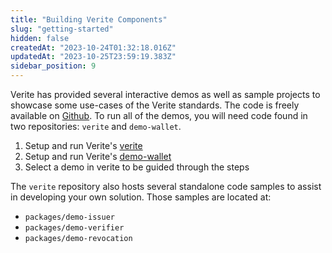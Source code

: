 ```yaml
---
title: "Building Verite Components"
slug: "getting-started"
hidden: false
createdAt: "2023-10-24T01:32:18.016Z"
updatedAt: "2023-10-25T23:59:19.383Z"
sidebar_position: 9
---
```

Verite has provided several interactive demos as well as sample projects to showcase some use-cases of the Verite standards. The code is freely available on [Github](https://github.com/circlefin/verite). To run all of the demos, you will need code found in two repositories: `verite` and `demo-wallet`.

1. Setup and run Verite's [verite](https://github.com/circlefin/verite/blob/main/README.md)
2. Setup and run Verite's [demo-wallet](https://github.com/circlefin/verite/blob/main/packages/wallet/README.md)
3. Select a demo in verite to be guided through the steps

The `verite` repository also hosts several standalone code samples to assist in developing your own solution. Those samples are located at:

- `packages/demo-issuer`
- `packages/demo-verifier`
- `packages/demo-revocation`